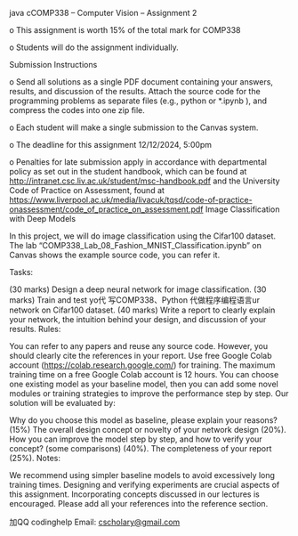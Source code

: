 java cCOMP338 – Computer Vision – Assignment 2

o This assignment is worth 15% of the total mark for COMP338

o Students will do the assignment individually.

Submission Instructions

o Send all solutions as a single PDF document containing your answers, results, and discussion of the results. Attach the source code for the programming problems as separate files (e.g., python or *.ipynb ), and compress the codes into one zip file.

o Each student will make a single submission to the Canvas system.

o The deadline for this assignment 12/12/2024, 5:00pm

o Penalties for late submission apply in accordance with departmental policy as set out in the student handbook, which can be found at http://intranet.csc.liv.ac.uk/student/msc-handbook.pdf and the University Code of Practice on Assessment, found at https://www.liverpool.ac.uk/media/livacuk/tqsd/code-of-practice-onassessment/code_of_practice_on_assessment.pdf Image Classification with Deep Models

In this project, we will do image classification using the Cifar100 dataset. The lab “COMP338_Lab_08_Fashion_MNIST_Classification.ipynb” on Canvas shows the example source code, you can refer it.

Tasks:

(30 marks) Design a deep neural network for image classification.
(30 marks) Train and test yo代 写COMP338、Python 代做程序编程语言ur network on Cifar100 dataset.
(40 marks) Write a report to clearly explain your network, the intuition behind your design, and discussion of your results.
Rules:

You can refer to any papers and reuse any source code. However, you should clearly cite the references in your report.
Use free Google Colab account (https://colab.research.google.com/) for training. The maximum training time on a free Google Colab account is 12 hours.
You can choose one existing model as your baseline model, then you can add some novel modules or training strategies to improve the performance step by step.
Our solution will be evaluated by:

Why do you choose this model as baseline, please explain your reasons? (15%)
The overall design concept or novelty of your network design (20%).
How you can improve the model step by step, and how to verify your concept? (some comparisons) (40%).
The completeness of your report (25%).
Notes:

We recommend using simpler baseline models to avoid excessively long training times.
Designing and verifying experiments are crucial aspects of this assignment.
Incorporating concepts discussed in our lectures is encouraged.
Please add all your references into the reference section.

   加QQ codinghelp Email: cscholary@gmail.com
